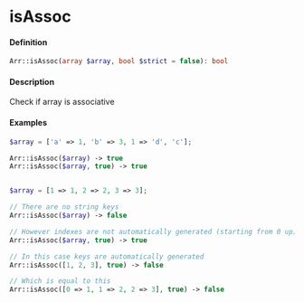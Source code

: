 # isAssoc

#### Definition

```php
Arr::isAssoc(array $array, bool $strict = false): bool
```

#### Description

Check if array is associative

#### Examples

```php
$array = ['a' => 1, 'b' => 3, 1 => 'd', 'c'];

Arr::isAssoc($array) -> true
Arr::isAssoc($array, true) -> true


$array = [1 => 1, 2 => 2, 3 => 3];

// There are no string keys
Arr::isAssoc($array) -> false

// However indexes are not automatically generated (starting from 0 up) 
Arr::isAssoc($array, true) -> true

// In this case keys are automatically generated
Arr::isAssoc([1, 2, 3], true) -> false

// Which is equal to this
Arr::isAssoc([0 => 1, 1 => 2, 2 => 3], true) -> false
```

